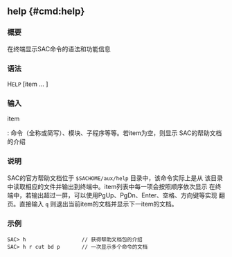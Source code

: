 ## help {#cmd:help}

### 概要

在终端显示SAC命令的语法和功能信息

### 语法

H`ELP` \[item ... \]

### 输入

item

:   命令（全称或简写）、模块、子程序等等。若item为空，则显示
    SAC的帮助文档的介绍

### 说明

SAC的官方帮助文档位于 `$SACHOME/aux/help` 目录中，该命令实际上是从
该目录中读取相应的文件并输出到终端中。item列表中每一项会按照顺序依次显示
在终端中，若输出超过一屏，可以使用PgUp、PgDn、Enter、空格、方向键等实现
翻页。直接输入 `q` 则退出当前item的文档并显示下一item的文档。

### 示例

``` {.bash}
SAC> h                  // 获得帮助文档包的介绍
SAC> h r cut bd p       // 一次显示多个命令的文档
```
